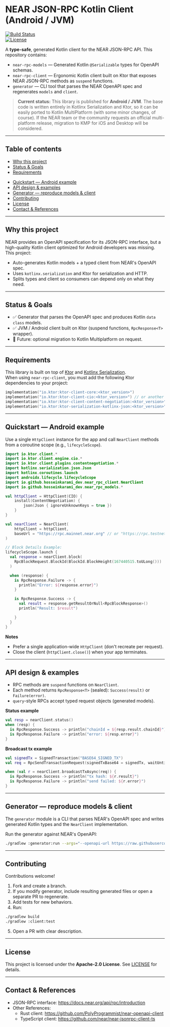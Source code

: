 # NEAR JSON-RPC Kotlin Client (Android / JVM)

[![Build Status](https://img.shields.io/badge/build-passing-brightgreen.svg)](#)  
[![License](https://img.shields.io/badge/license-Apache%202.0-blue.svg)](#)

A **type-safe**, generated Kotlin client for the NEAR JSON-RPC API. This repository contains:

- `near-rpc-models` — Generated Kotlin `@Serializable` types for OpenAPI schemas.  
- `near-rpc-client` — Ergonomic Kotlin client built on Ktor that exposes NEAR JSON-RPC methods as `suspend` functions.  
- `generator` — CLI tool that parses the NEAR OpenAPI spec and regenerates `models` and `client`.

> **Current status:** This library is published for **Android / JVM**. The base code is written entirely in Kotlinx Serialization and Ktor, so it can be easily ported to Kotlin MultiPlatform (with some minor changes, of course). If the NEAR team or the community requests an official multi-platform release, migration to KMP for iOS and Desktop will be considered.


---

## Table of contents

- [Why this project](#why-this-project)  
- [Status & Goals](#status--goals)  
- [Requirements](#requirements)  

[//]: # (- [Installation]&#40;#installation&#41;  )
- [Quickstart — Android example](#quickstart--android-example)  
- [API design & examples](#api-design--examples)  
- [Generator — reproduce models & client](#generator--reproduce-models--client)
- [Contributing](#contributing)  
- [License](#license)  
- [Contact & References](#contact--references)

---

## Why this project

NEAR provides an OpenAPI specification for its JSON-RPC interface, but a high-quality Kotlin client optimized for Android developers was missing. This project:

- Auto-generates Kotlin models + a typed client from NEAR's OpenAPI spec.
- Uses `kotlinx.serialization` and Ktor for serialization and HTTP.  
- Splits types and client so consumers can depend only on what they need.

---

## Status & Goals

- ✅ Generator that parses the OpenAPI spec and produces Kotlin `data class` models.  
- ✅ JVM / Android client built on Ktor (suspend functions, `RpcResponse<T>` wrapper).
- 🚧 Future: optional migration to Kotlin Multiplatform on request.

---

## Requirements

This library is built on top of [Ktor](https://ktor.io/) and [Kotlinx Serialization](https://github.com/Kotlin/kotlinx.serialization).  
When using `near-rpc-client`, you must add the following Ktor dependencies to your project:

```kotlin
implementation("io.ktor:ktor-client-core:<ktor_version>")
implementation("io.ktor:ktor-client-cio:<ktor_version>") // or another engine (OkHttp, Darwin, etc.)
implementation("io.ktor:ktor-client-content-negotiation:<ktor_version>")
implementation("io.ktor:ktor-serialization-kotlinx-json:<ktor_version>")
```

[//]: # (---)

[//]: # ()
[//]: # (## Installation)

[//]: # ()
[//]: # (Add the repository where you publish your artifacts &#40;Maven Central, GitHub Packages, or local&#41; and the dependency.)

[//]: # ()
[//]: # (`build.gradle.kts`:)

[//]: # ()
[//]: # (```kotlin)

[//]: # (repositories {)

[//]: # (    mavenCentral&#40;&#41;)

[//]: # (})

[//]: # ()
[//]: # (dependencies {)

[//]: # (  implementation&#40;"io.github.hosseinkarami_dev:near-rpc-client:0.1.0"&#41;)

[//]: # (  implementation&#40;"io.github.hosseinkarami_dev:near-rpc-models:0.1.0"&#41;)

[//]: # (})

[//]: # (```)

---

## Quickstart — Android example

Use a single `HttpClient` instance for the app and call `NearClient` methods from a coroutine scope (e.g., `lifecycleScope`).

```kotlin
import io.ktor.client.*
import io.ktor.client.engine.cio.*
import io.ktor.client.plugins.contentnegotiation.*
import kotlinx.serialization.json.Json
import kotlinx.coroutines.launch
import androidx.lifecycle.lifecycleScope
import io.github.hosseinkarami_dev.near_rpc_client.NearClient
import io.github.hosseinkarami_dev.near_rpc_models.*

val httpClient = HttpClient(CIO) {
    install(ContentNegotiation) {
        json(Json { ignoreUnknownKeys = true })
    }
}

val nearClient = NearClient(
    httpClient = httpClient,
    baseUrl = "https://rpc.mainnet.near.org" // or "https://rpc.testnet.near.org"
)

// Block Details Example:
lifecycleScope.launch {
  val response = nearClient.block(
    RpcBlockRequest.BlockId(BlockId.BlockHeight(167440515.toULong()))
  )

  when (response) {
    is RpcResponse.Failure -> {
      println("Error: ${response.error}")
    }

    is RpcResponse.Success -> {
      val result = response.getResultOrNull<RpcBlockResponse>()
      println("Result: $result")

    }
  }
}
```

**Notes**
- Prefer a single application-wide `HttpClient` (don't recreate per request).  
- Close the client (`httpClient.close()`) when your app terminates.

---

## API design & examples

- RPC methods are `suspend` functions on `NearClient`.  
- Each method returns `RpcResponse<T>` (sealed): `Success(result)` or `Failure(error)`.  
- `query`-style RPCs accept typed request objects (generated models).

**Status example**
```kotlin
val resp = nearClient.status()
when (resp) {
  is RpcResponse.Success -> println("chainId = ${resp.result.chainId}")
  is RpcResponse.Failure -> println("error: ${resp.error}")
}
```

**Broadcast tx example**
```kotlin
val signedTx = SignedTransaction("BASE64_SIGNED_TX")
val req = RpcSendTransactionRequest(signedTxBase64 = signedTx, waitUntil = null)

when (val r = nearClient.broadcastTxAsync(req)) {
  is RpcResponse.Success -> println("tx hash: ${r.result}")
  is RpcResponse.Failure -> println("send failed: ${r.error}")
}
```

---

## Generator — reproduce models & client

The `generator` module is a CLI that parses NEAR's OpenAPI spec and writes generated Kotlin types and the `NearClient` implementation.

Run the generator against NEAR's OpenAPI:
```bash
./gradlew :generator:run --args="--openapi-url https://raw.githubusercontent.com/near/nearcore/master/chain/jsonrpc/openapi/openapi.json --models-out build/generated --client-out build/generated"
```

---

## Contributing

Contributions welcome!

1. Fork and create a branch.  
2. If you modify generator, include resulting generated files or open a separate PR to regenerate.  
3. Add tests for new behaviors.  
4. Run:
```bash
./gradlew build
./gradlew :client:test
```
5. Open a PR with clear description.

---

## License

This project is licensed under the **Apache-2.0 License**. See [LICENSE](./LICENSE) for details.

---

## Contact & References

- JSON-RPC interface: https://docs.near.org/api/rpc/introduction  
- Other References:
  - Rust client: https://github.com/PolyProgrammist/near-openapi-client  
  - TypeScript client: https://github.com/near/near-jsonrpc-client-ts
